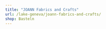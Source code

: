 ```yaml
---
title: "JOANN Fabrics and Crafts"
url: /lake-geneva/joann-fabrics-and-crafts/
shop: Basteln
---
```

